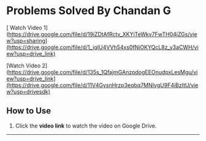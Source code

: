 #  Problems Solved By Chandan G




[ Watch Video 1](https://drive.google.com/file/d/19iZDtAfRctv_XKYjTeWkv7FwTH04jZGs/view?usp=sharing](https://drive.google.com/file/d/1_jqIU4VVh54xs0fNiOKYQcL8z_y3aCWH/view?usp=drive_link)

[Watch Video 2](https://drive.google.com/file/d/135s_1QfajmGAnzpdogEEOnudpxLesMgu/view?usp=drive_link](https://drive.google.com/file/d/11V4GysnHrzp3eqbq7MNIvgU9F4iBzItU/view?usp=drivesdk)

##  How to Use

1. Click the **video link** to watch the video on Google Drive.

---
